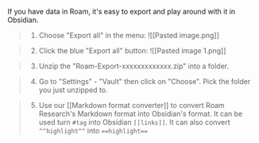 
If you have data in Roam, it's easy to export and play around with it in Obsidian.

> 1. Choose "Export all" in the menu:
> ![[Pasted image.png]]

> 2. Click the blue "Export all" button:
> ![[Pasted image 1.png]]

> 3. Unzip the "Roam-Export-xxxxxxxxxxxxx.zip" into a folder.

> 4. Go to "Settings" - "Vault" then click on "Choose".
> Pick the folder you just unzipped to.

> 5. Use our [[Markdown format converter]] to convert Roam Research's Markdown format into Obsidian's format.
> It can be used turn `#tag` into Obsidian `[[links]]`.
> It can also convert `^^highlight^^` into `==highlight==`